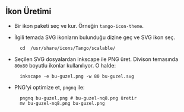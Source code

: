 ## İkon Üretimi

- Bir ikon paketi seç ve kur.   Örneğin `tango-icon-theme`.

- İlgili temada SVG ikonların bulunduğu dizine geç ve SVG ikon seç.

        cd  /usr/share/icons/Tango/scalable/

- Seçilen SVG dosyalardan inkscape ile PNG üret.  Divison temasında `80x80`
  boyutlu ikonlar kullanılıyor.  O halde:

        inkscape -e bu-guzel.png -w 80 bu-guzel.svg

- PNG'yi optimize et, `pngnq` ile:

        pngnq bu-guzel.png # bu-guzel-nq8.png üretir
        mv bu-guzel-nq8.png bu-guzel.png
